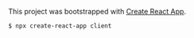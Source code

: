 This project was bootstrapped with [Create React App](https://github.com/facebook/create-react-app).

```shell
$ npx create-react-app client
```
